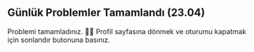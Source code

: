 ## Günlük Problemler Tamamlandı (23.04)

Problemi tamamladınız. 👏🏻
Profil sayfasına dönmek ve oturumu kapatmak için sonlandır butonuna basınız.